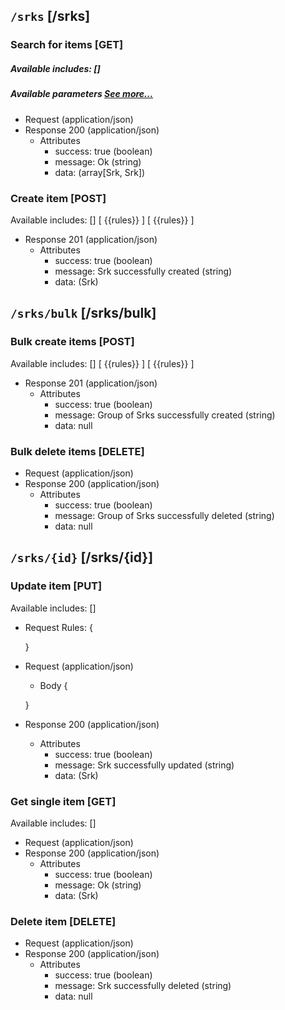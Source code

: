 ## <code>/srks</code> [/srks]

### Search for items [GET]
##### Available includes: []
##### Available parameters <a href="#header-filters">See more...</a>
+ Request (application/json)
    <!-- include(request/header.md) -->
+ Response 200 (application/json)
    + Attributes         
        + success: true (boolean)
        + message: Ok (string)
        + data: (array[Srk, Srk])

<!-- include(response/401.md) -->
<!-- include(response/500.md) -->
### Create item [POST]
Available includes: []
[
{{rules}}
        ]
[
{{rules}}
        ]
+ Response 201 (application/json)
    + Attributes         
        + success: true (boolean)
        + message: Srk successfully created (string)
        + data: (Srk)

<!-- include(response/401.md) -->
<!-- include(response/422.md) -->
<!-- include(response/500.md) -->

## <code>/srks/bulk</code> [/srks/bulk]
### Bulk create items [POST]
Available includes: []
[
{{rules}}
        ]
[
{{rules}}
        ]
+ Response 201 (application/json)
    + Attributes         
        + success: true (boolean)
        + message: Group of Srks successfully created (string)
        + data: null

<!-- include(response/401.md) -->
<!-- include(response/422.md) -->
<!-- include(response/500.md) -->
### Bulk delete items [DELETE]
+ Request (application/json)
    <!-- include(request/header.md) -->    
+ Response 200 (application/json)
    + Attributes         
        + success: true (boolean)
        + message: Group of Srks successfully deleted (string)
        + data: null

<!-- include(response/401.md) -->
<!-- include(response/404.md) -->
<!-- include(response/500.md) -->

## <code>/srks/{id}</code> [/srks/{id}]
### Update item [PUT]
Available includes: []
<!-- include(parameters/id.md) -->
+ Request Rules:
    {

    }
+ Request (application/json)
    <!-- include(request/header.md) -->
    + Body
    {

    }
+ Response 200 (application/json)
    + Attributes         
        + success: true (boolean)
        + message: Srk successfully updated (string)
        + data: (Srk)

<!-- include(response/401.md) -->
<!-- include(response/404.md) -->
<!-- include(response/422.md) -->
<!-- include(response/500.md) -->
### Get single item [GET]
Available includes: []
<!-- include(parameters/id.md) -->
+ Request (application/json)
    <!-- include(request/header.md) -->
+ Response 200 (application/json)
    + Attributes         
        + success: true (boolean)
        + message: Ok (string)
        + data: (Srk)

<!-- include(response/401.md) -->
<!-- include(response/404.md) -->
<!-- include(response/500.md) -->
### Delete item [DELETE]
<!-- include(parameters/id.md) -->
+ Request (application/json)
    <!-- include(request/header.md) -->    
+ Response 200 (application/json)
    + Attributes         
        + success: true (boolean)
        + message: Srk successfully deleted (string)
        + data: null

<!-- include(response/401.md) -->
<!-- include(response/404.md) -->
<!-- include(response/500.md) -->



